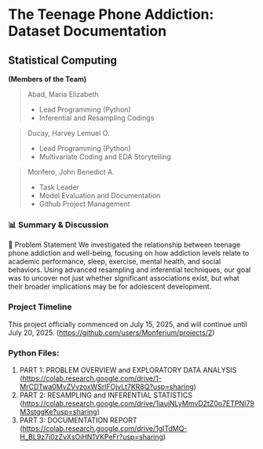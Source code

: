 # The Teenage Phone Addiction: Dataset Documentation

## Statistical Computing

**(Members of the Team)**

> Abad, Maria Elizabeth
>
> + Lead Programming (Python)
> + Inferential and Resampling Codings


> Ducay, Harvey Lemuel O.
>
> + Lead Programming (Python)
> + Multivariate Coding and EDA Storytelling

> Monfero, John Benedict A.
> + Task Leader
> + Model Evaluation and Documentation
> + Github Project Management

### 📊 Summary & Discussion

🔷 Problem Statement
We investigated the relationship between teenage phone addiction and well-being, focusing on how addiction levels relate to academic performance, sleep, exercise, mental health, and social behaviors. Using advanced resampling and inferential techniques, our goal was to uncover not just whether significant associations exist, but what their broader implications may be for adolescent development.



### Project Timeline

This project officially commenced on July 15, 2025, and will continue until July 20, 2025. (https://github.com/users/Monferium/projects/2)


### Python Files: 
1. PART 1: PROBLEM OVERVIEW and EXPLORATORY DATA ANALYSIS (https://colab.research.google.com/drive/1-MrCDTwa0MvZVvzoxWSrlFOjvLt7KR8Q?usp=sharing)
2. PART 2: RESAMPLING and INFERENTIAL STATISTICS (https://colab.research.google.com/drive/1iaujNLyMmvD2tZ0o7ETPNI79M3stggKe?usp=sharing)
3. PART 3: DOCUMENTATION REPORT (https://colab.research.google.com/drive/1gITdMQ-H_BL9z7j0zZvXsOiHN1VKPeFr?usp=sharing)
